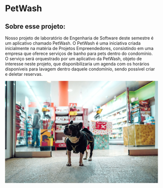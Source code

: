 # PetWash

## Sobre esse projeto:
Nosso projeto de laboratório de Engenharia de Software deste semestre é um aplicativo chamado PetWash. O PetWash é uma iniciativa criada inicialmente na matéria de Projetos Empreendedores, consistindo em uma empresa que oferece serviços de banho para pets dentro do condomínio.  
O serviço será orquestrado por um aplicativo da PetWash, objeto de interesse neste projeto, que disponibilizaria um agenda com os horários disponíveis para lavagem dentro daquele condomínio, sendo possível criar e deletar reservas.

![image info](./src/img/dog2.jpg)
